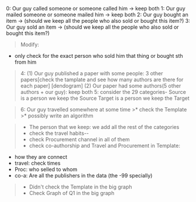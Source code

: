 0: Our guy called someone or someone called him -> keep both
1: Our guy mailed someone or someone mailed him -> keep both
2: Our guy bought an item -> (should we keep all the people who also sold or bought this item?)
3: Our guy sold an item -> (should we keep all the people who also sold or bought this item?)

> Modify:
  * only check for the exact person who sold him that thing or bought sth from him

> 4: (1) Our guy published a paper with some people: 3 other papers[check the tamplate and see how many authors are there for each paper] [dendogram]
   (2) Our paper had some authors(5 other authors + our guy): keep both
> 5: consider the 29 categories- Source is a person we keep the Source
                               Target is a person we keep the Target

> 6: Our guy travelled somewhere at some time
      >* check the Template
      >* possibly write an algorithm



>* The person that we keep: we add all the rest of the categories
>* check the travel habits--
>* check Procurement channel in all of them
>* check co-authorship and Travel and Procurement in Template:
  - how they are connect
  - travel: check times
  - Proc: who selled to whom
  - co-a: Are all the publishers in the data (the -99 specially)


>* Didn't check the Template in the big graph
>* Check Graph of Q1 in the big graph
